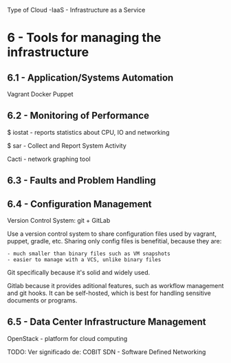 Type of Cloud -IaaS - Infrastructure as a Service

# 6 - Tools for managing the infrastructure

## 6.1 - Application/Systems Automation

Vagrant
Docker
Puppet

## 6.2 - Monitoring of Performance

$ iostat - reports statistics about CPU, IO and networking

$ sar - Collect and Report System Activity

Cacti - network graphing tool

## 6.3 - Faults and Problem Handling

## 6.4 - Configuration Management

Version Control System: git + GitLab

Use a version control system to share configuration files used by vagrant, puppet, gradle, etc. Sharing only config files is benefitial, because they are:

	- much smaller than binary files such as VM snapshots
	- easier to manage with a VCS, unlike binary files

Git specifically because it's solid and widely used.

Gitlab because it provides aditional features, such as workflow management and git hooks. It can be self-hosted, which is best for handling sensitive documents or programs.


## 6.5 - Data Center Infrastructure Management

OpenStack - platform for cloud computing

TODO:
Ver significado de:
	COBIT
	SDN - Software Defined Networking
